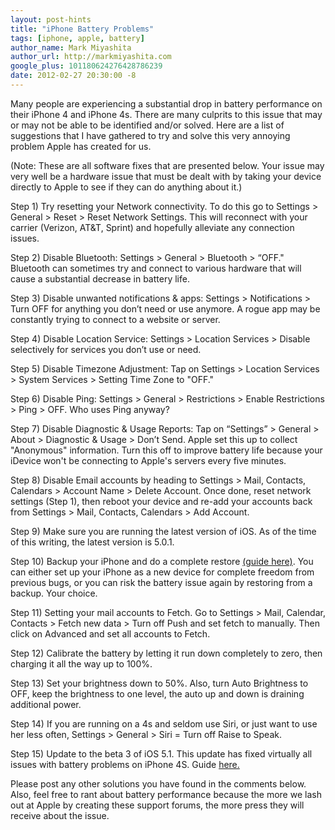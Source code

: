 ```yaml
---
layout: post-hints
title: "iPhone Battery Problems"
tags: [iphone, apple, battery]
author_name: Mark Miyashita
author_url: http://markmiyashita.com
google_plus: 101180624276428786239
date: 2012-02-27 20:30:00 -8
---
```


Many people are experiencing a substantial drop in battery performance on their iPhone 4 and iPhone 4s. There are many culprits to this issue that may or may not be able to be identified and/or solved. Here are a list of suggestions that I have gathered to try and solve this very annoying problem Apple has created for us.

(Note: These are all software fixes that are presented below. Your issue may very well be a hardware issue that must be dealt with by taking your device directly to Apple to see if they can do anything about it.)

Step 1) Try resetting your Network connectivity. To do this go to Settings > General > Reset > Reset Network Settings. This will reconnect with your carrier (Verizon, AT&T, Sprint) and hopefully alleviate any connection issues.

Step 2) Disable Bluetooth: Settings > General > Bluetooth > “OFF." Bluetooth can sometimes try and connect to various hardware that will cause a substantial decrease in battery life.

Step 3) Disable unwanted notifications & apps: Settings > Notifications > Turn OFF for anything you don’t need or use anymore. A rogue app may be constantly trying to connect to a website or server.

Step 4) Disable Location Service: Settings > Location Services > Disable selectively for services you don’t use or need.

Step 5) Disable Timezone Adjustment: Tap on Settings > Location Services > System Services > Setting Time Zone to "OFF."

Step 6) Disable Ping: Settings > General > Restrictions > Enable Restrictions > Ping > OFF. Who uses Ping anyway?

Step 7) Disable Diagnostic & Usage Reports: Tap on “Settings” > General > About > Diagnostic & Usage > Don’t Send. Apple set this up to collect "Anonymous" information. Turn this off to improve battery life because your iDevice won't be connecting to Apple's servers every five minutes.

Step 8) Disable Email accounts by heading to Settings > Mail, Contacts, Calendars > Account Name > Delete Account. Once done, reset network settings (Step 1), then reboot your device and re-add your accounts back from Settings > Mail, Contacts, Calendars > Add Account.

Step 9) Make sure you are running the latest version of iOS. As of the time of this writing, the latest version is 5.0.1.

Step 10) Backup your iPhone and do a complete restore <a href="/how-to-restore-your-iphone-ipod-touch-or-ipad/">(guide here)</a>. You can either set up your iPhone as a new device for complete freedom from previous bugs, or you can risk the battery issue again by restoring from a backup. Your choice.

Step 11) Setting your mail accounts to Fetch. Go to Settings > Mail, Calendar, Contacts > Fetch new data > Turn off Push and set fetch to manually. Then click on Advanced and set all accounts to Fetch.

Step 12) Calibrate the battery by letting it run down completely to zero, then charging it all the way up to 100%.

Step 13) Set your brightness down to 50%. Also, turn Auto Brightness to OFF, keep the brightness to one level, the auto up and down is draining additional power.

Step 14) If you are running on a 4s and seldom use Siri, or just want to use her less often, Settings > General > Siri = Turn off Raise to Speak.

Step 15) Update to the beta 3 of iOS 5.1. This update has fixed virtually all issues with battery problems on iPhone 4S. Guide <a href="/how-to-update-iphone-4s-to-ios-5-1-beta-3/">here.</a>

Please post any other solutions you have found in the comments below. Also, feel free to rant about battery performance because the more we lash out at Apple by creating these support forums, the more press they will receive about the issue.

